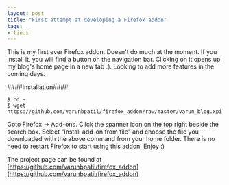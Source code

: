 ```yaml
---
layout: post
title: "First attempt at developing a Firefox addon"
tags:
- linux
---
```


This is my first ever Firefox addon. Doesn't do much at the moment. If you install it, you will find a button on the navigation bar. Clicking on it opens up my blog's home page in a new tab :). Looking to add more features in the coming days.

####Installation####

    $ cd ~
    $ wget https://github.com/varunbpatil/firefox_addon/raw/master/varun_blog.xpi

Goto Firefox -> Add-ons. Click the spanner icon on the top right beside the search box. Select "install add-on from file" and choose the file you downloaded with the above command from your home folder. There is no need to restart Firefox to start using this addon. Enjoy :)

The project page can be found at [https://github.com/varunbpatil/firefox_addon](https://github.com/varunbpatil/firefox_addon)
